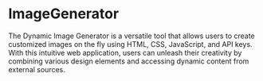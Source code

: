 # ImageGenerator
The Dynamic Image Generator is a versatile tool that allows users to create customized images on the fly using HTML, CSS, JavaScript, and API keys. With this intuitive web application, users can unleash their creativity by combining various design elements and accessing dynamic content from external sources.
